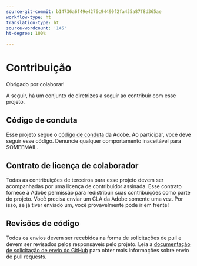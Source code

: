 ```yaml
---
source-git-commit: b14736a6f49e4276c94490f2fa435a87f8d365ae
workflow-type: ht
translation-type: ht
source-wordcount: '145'
ht-degree: 100%

---
```

# Contribuição

Obrigado por colaborar!

A seguir, há um conjunto de diretrizes a seguir ao contribuir com esse projeto.

## Código de conduta

Esse projeto segue o [código de conduta](https://git.corp.adobe.com/OpenSourceAdvisoryBoard/starter-repo/blob/master/CODE_OF_CONDUCT.md) da Adobe. Ao participar, você deve seguir esse código. Denuncie qualquer comportamento inaceitável para SOMEEMAIL.

## Contrato de licença de colaborador

Todas as contribuições de terceiros para esse projeto devem ser acompanhadas por uma licença de contribuidor assinada. Esse contrato fornece à Adobe permissão para redistribuir suas contribuições como parte do projeto. Você precisa enviar um CLA da Adobe somente uma vez. Por isso, se já tiver enviado um, você provavelmente pode ir em frente!

## Revisões de código

Todos os envios devem ser recebidos na forma de solicitações de pull e devem ser revisados pelos responsáveis pelo projeto. Leia a [documentação de solicitação de envio do GitHub](https://help.github.com/pt/github/collaborating-with-issues-and-pull-requests/about-pull-requests) para obter mais informações sobre envio de pull requests.
